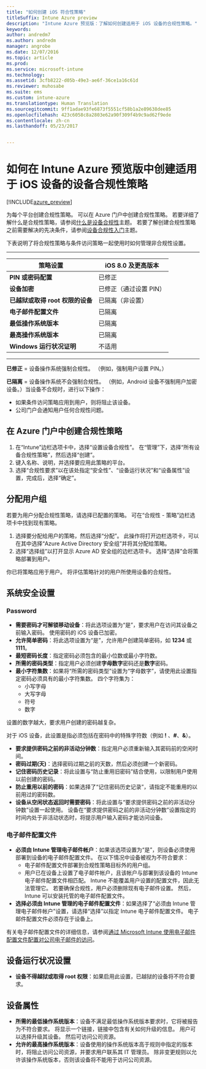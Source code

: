 ```yaml
---
title: "如何创建 iOS 符合性策略"
titleSuffix: Intune Azure preview
description: "Intune Azure 预览版：了解如何创建适用于 iOS 设备的合规性策略。"
keywords: 
author: andredm7
ms.author: andredm
manager: angrobe
ms.date: 12/07/2016
ms.topic: article
ms.prod: 
ms.service: microsoft-intune
ms.technology: 
ms.assetid: 3cfb8222-d05b-49e3-ae6f-36ce1a16c61d
ms.reviewer: muhosabe
ms.suite: ems
ms.custom: intune-azure
ms.translationtype: Human Translation
ms.sourcegitcommit: 9ff1adae93fe6873f5551cf58b1a2e89638dee85
ms.openlocfilehash: 423c6058c8a2803e62a90f309f4b9c9ad62f9ede
ms.contentlocale: zh-cn
ms.lasthandoff: 05/23/2017


---
```


# <a name="how-to-create-a-device-compliance-policy-for-ios-devices-in-intune-azure-preview"></a>如何在 Intune Azure 预览版中创建适用于 iOS 设备的设备合规性策略


[!INCLUDE[azure_preview](./includes/azure_preview.md)]

为每个平台创建合规性策略。  可以在 Azure 门户中创建合规性策略。 若要详细了解什么是合规性策略，请参阅[什么是设备合规性](device-compliance.md)主题。 若要了解创建合规性策略之前需要解决的先决条件，请参阅[设备合规性入门](device-compliance-get-started.md)主题。

下表说明了将合规性策略与条件访问策略一起使用时如何管理非合规性设置。

-------------------------------


| **策略设置** | **iOS 8.0 及更高版本** |
| --- | --- |
| **PIN 或密码配置** | 已修正 |   
| **设备加密** | 已修正（通过设置 PIN） |
| **已越狱或取得 root 权限的设备** | 已隔离（非设置）
| **电子邮件配置文件** | 已隔离 |
|**最低操作系统版本** | 已隔离 |
| **最高操作系统版本** | 已隔离 |  
| **Windows 运行状况证明** | 不适用 |  
----------------------------


**已修正** = 设备操作系统强制合规性。 （例如，强制用户设置 PIN。）

**已隔离** = 设备操作系统不会强制合规性。 （例如，Android 设备不强制用户加密设备。）当设备不合规时，进行以下操作：

- 如果条件访问策略应用到用户，则将阻止该设备。
- 公司门户会通知用户任何合规性问题。

## <a name="create-a-compliance-policy-in-the-azure-portal"></a>在 Azure 门户中创建合规性策略

1. 在“Intune”边栏选项卡中，选择“设置设备合规性”。 在“管理”下，选择“所有设备合规性策略”，然后选择“创建”。
2. 键入名称、说明，并选择要应用此策略的平台。
3. 选择“合规性要求”以在该处指定“安全性”、“设备运行状况”和“设备属性”设置，完成后，选择“确定”。

<!--- 4. Choose **Actions for noncompliance** to say what actions should happen when a device is determined as noncompliant with this policy.
5. In the **Actions for noncompliance** blade, choose **Add** to create a new action.  The action parameters blade allows you to specify the action, email recipients that should receive the notification in addition to the user of the device, and the content of the notification that you want to send.
7. The message template option allows you to create several custom emails depending on when the action is set to take. For example, you can create a message for notifications that are sent for the first time and a different message for final warning before access is blocked. The custom messages that you create can be used for all your device compliance policy.
7. Specify the **Grace period** which determines when that action to take place.  For example, you may want to send a notification as soon as the device is evaluated as noncompliant, but allow some time before enforcing the conditional access policy to block access to company resources like SharePoint online.
8. Choose **Add** to finish creating the action.
9. You can create multiple actions and the sequence in which they should occur. Choose **Ok** when you are finished creating all the actions.--->

## <a name="assign-user-groups"></a>分配用户组

若要为用户分配合规性策略，请选择已配置的策略。 可在“合规性 - 策略”边栏选项卡中找到现有策略。

1. 选择要分配给用户的策略，然后选择“分配”。 此操作将打开边栏选项卡，可以在其中选择“Azure Active Directory 安全组”并将其分配给策略。
2. 选择“选择组”以打开显示 Azure AD 安全组的边栏选项卡。  选择“选择”会将策略部署到用户。

你已将策略应用于用户。  将评估策略针对的用户所使用设备的合规性。

<!---## Compliance policy settings--->

## <a name="system-security-settings"></a>系统安全设置

### <a name="password"></a>Password

- **需要密码才可解锁移动设备**：将此选项设置为“是”，要求用户在访问其设备之前输入密码。 使用密码的 iOS 设备已加密。
- **允许简单密码**：将此选项设置为“是”，允许用户创建简单密码，如 **1234** 或 **1111**。
- **最短密码长度**：指定密码必须包含的最小位数或最小字符数。
- **所需的密码类型**：指定用户必须创建**字母数字**密码还是**数字**密码。
- **最小字符集数**：如果将“所需的密码类型”设置为“字母数字”，请使用此设置指定密码必须具有的最小字符集数。 四个字符集为：
  - 小写字母
  - 大写字母
  - 符号
  - 数字

设置的数字越大，要求用户创建的密码越复杂。

对于 iOS 设备，此设置是指必须包括在密码中的特殊字符数（例如 **!** 、**#**、**&amp;**）。

- **要求提供密码之前的非活动分钟数**：指定用户必须重新输入其密码前的空闲时间。
- **密码过期(天)**：选择密码过期之前的天数，然后必须创建一个新密码。
- **记住密码历史记录**：将此设置与“防止重用旧密码”结合使用，以限制用户使用以前创建的密码。
- **防止重用以前的密码**：如果选择了“记住密码历史记录”，请指定不能重用的以前用过的密码数。
- **设备从空闲状态返回时需要密码**：将此设置与“要求提供密码之前的非活动分钟数”设置一起使用。 设备在“要求提供密码之前的非活动分钟数”设置指定的时间内处于非活动状态时，将提示用户输入密码才能访问设备。

### <a name="email-profile"></a>电子邮件配置文件

- **必须由 Intune 管理电子邮件帐户**：如果该选项设置为“是”，则设备必须使用部署到设备的电子邮件配置文件。 在以下情况中设备被视为不符合要求：
  - 电子邮件配置文件部署到合规性策略目标外的用户组。
  - 用户已在设备上设置了电子邮件帐户，且该帐户与部署到该设备的 Intune 电子邮件配置文件相匹配。 Intune 不能覆盖用户设置的配置文件，因此无法管理它。 若要确保合规性，用户必须删除现有电子邮件设置。 然后，Intune 可以安装托管的电子邮件配置文件。
- **选择必须由 Intune 管理的电子邮件配置文件**：如果选择了“必须由 Intune 管理电子邮件帐户”设置，请选择“选择”以指定 Intune 电子邮件配置文件。 电子邮件配置文件必须存在于设备上。

有关电子邮件配置文件的详细信息，请参阅[通过 Microsoft Intune 使用电子邮件配置文件配置对公司电子邮件的访问](https://docs.microsoft.com/intune-classic/deploy-use/configure-access-to-corporate-email-using-email-profiles-with-microsoft-intune)。

## <a name="device-health-settings"></a>设备运行状况设置

- **设备不得越狱或取得 root 权限**：如果启用此设置，已越狱的设备将不符合要求。

## <a name="device-properties"></a>设备属性

- **所需的最低操作系统版本**：设备不满足最低操作系统版本要求时，它将被报告为不符合要求。 将显示一个链接，链接中包含有关如何升级的信息。 用户可以选择升级其设备。 然后可访问公司资源。
- **允许的最高操作系统版本**：设备使用的操作系统版本高于规则中指定的版本时，将阻止访问公司资源，并要求用户联系其 IT 管理员。 除非变更规则以允许该操作系统版本，否则该设备将不能用于访问公司资源。

<!--- ## Next steps

[How to monitor device compliance](device-compliance-monitor.md)--->

